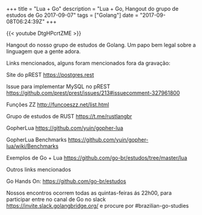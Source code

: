 +++
title = "Lua + Go"
description = "Lua + Go, Hangout do grupo de estudos de Go 2017-09-07"
tags = ["Golang"]
date = "2017-09-08T06:24:39Z"
+++

{{< youtube DtgHPcrtZME >}}

Hangout do nosso grupo de estudos de Golang.
Um papo bem legal sobre a linguagem que a gente adora.

Links mencionados, alguns foram mencionados fora da gravação:

Site do pREST
https://postgres.rest

Issue para implementar MySQL no pREST
https://github.com/prest/prest/issues/213#issuecomment-327961800

Funções ZZ
http://funcoeszz.net/list.html

Grupo de estudos de RUST
https://t.me/rustlangbr

GopherLua
https://github.com/yuin/gopher-lua

GopherLua Benchmarks
https://github.com/yuin/gopher-lua/wiki/Benchmarks

Exemplos de Go + Lua
https://github.com/go-br/estudos/tree/master/lua

Outros links mencionados

Go Hands On:
https://github.com/go-br/estudos

Nossos encontros ocorrem todas as quintas-feiras ás 22h00, para participar entre no canal de Go no slack https://invite.slack.golangbridge.org/ e procure por #brazilian-go-studies